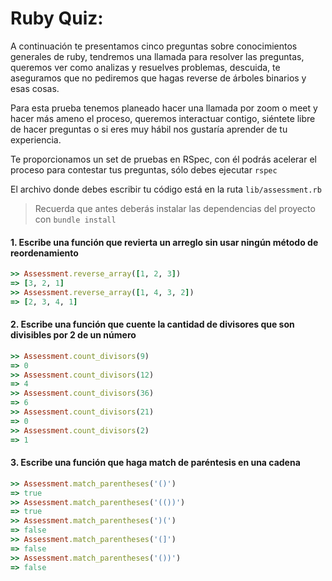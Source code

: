 # Ruby Quiz:

A continuación te presentamos cinco preguntas sobre conocimientos generales de ruby, tendremos una llamada para resolver las preguntas, queremos ver como analizas y resuelves problemas, descuida, te aseguramos que no pediremos que hagas reverse de árboles binarios y esas cosas.

Para esta prueba tenemos planeado hacer una llamada por zoom o meet y hacer más ameno el proceso, queremos interactuar contigo, siéntete libre de hacer preguntas o si eres muy hábil nos gustaría aprender de tu experiencia.

Te proporcionamos un set de pruebas en RSpec, con él podrás acelerar el proceso para contestar tus preguntas, sólo debes ejecutar `rspec`

El archivo donde debes escribir tu código está en la ruta `lib/assessment.rb`

> Recuerda que antes deberás instalar las dependencias del proyecto con `bundle install`

#### 1. Escribe una función que revierta un arreglo sin usar ningún método de reordenamiento

```ruby
>> Assessment.reverse_array([1, 2, 3])
=> [3, 2, 1]
>> Assessment.reverse_array([1, 4, 3, 2])
=> [2, 3, 4, 1]
```

#### 2. Escribe una función que cuente la cantidad de divisores que son divisibles por 2 de un número

```ruby
>> Assessment.count_divisors(9)
=> 0
>> Assessment.count_divisors(12)
=> 4
>> Assessment.count_divisors(36)
=> 6
>> Assessment.count_divisors(21)
=> 0
>> Assessment.count_divisors(2)
=> 1
```

#### 3. Escribe una función que haga match de paréntesis en una cadena

```ruby
>> Assessment.match_parentheses('()')
=> true
>> Assessment.match_parentheses('(())')
=> true
>> Assessment.match_parentheses(')(')
=> false
>> Assessment.match_parentheses('(]')
=> false
>> Assessment.match_parentheses('())')
=> false
```
